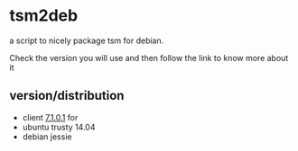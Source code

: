 tsm2deb
=======

a script to nicely package tsm for debian.

Check the version you will use and then follow the link to know more about it

version/distribution
--------------------
- client [7.1.0.1](https://github.com/briner/tsm2deb/tree/7.1.0.1) for
 - ubuntu trusty 14.04
 - debian jessie

